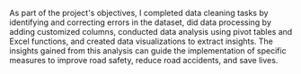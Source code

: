 As part of the project's objectives, I completed data cleaning tasks by identifying and correcting errors in the dataset, did data processing by adding customized columns, conducted data analysis using pivot tables and Excel functions, and created data visualizations to extract insights. The insights gained from this analysis can guide the implementation of specific measures to improve road safety, reduce road accidents, and save lives.

